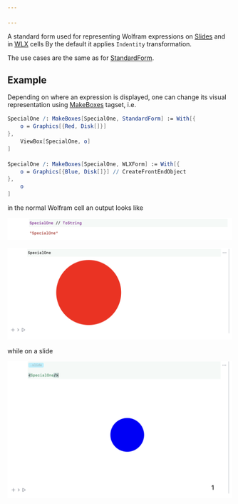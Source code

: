 ```yaml
---

---
```



A standard form used for representing Wolfram expressions on [Slides](frontend/Advanced/Slides/Slides.md) and in [WLX](frontend/Cell%20types/WLX.md) cells
By the default it applies `Indentity` transformation.

The use cases are the same as for [StandardForm](frontend/Reference/Formatting/StandardForm.md). 

## Example
Depending on where an expression is displayed, one can change its visual representation using [MakeBoxes](frontend/Reference/Formatting/MakeBoxes.md) tagset, i.e.

```mathematica
SpecialOne /: MakeBoxes[SpecialOne, StandardForm] := With[{
	o = Graphics[{Red, Disk[]}] 
},
	ViewBox[SpecialOne, o]
]

SpecialOne /: MakeBoxes[SpecialOne, WLXForm] := With[{
	o = Graphics[{Blue, Disk[]}] // CreateFrontEndObject
},
	o
]
```

in the normal Wolfram cell an output looks like

![](../../../Screenshot%202024-03-27%20at%2021.43.43.png)

![](./../../../Screenshot%202024-03-27%20at%2021.42.31.png)

while on a slide

![](../../../Screenshot%202024-03-27%20at%2021.43.10.png)



